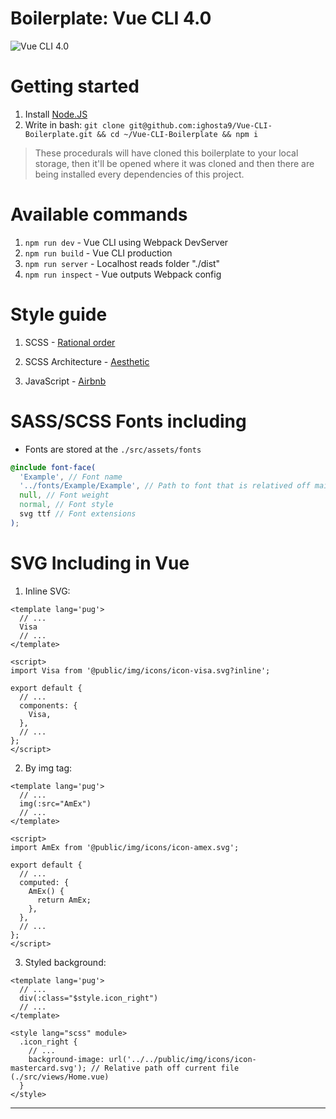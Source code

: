 # Boilerplate: Vue CLI 4.0
![Vue CLI 4.0](https://miro.medium.com/proxy/1*kz9D-JB0Lrk4RfhInh_3fg.png "Vue CLI 4.0")

# Getting started
1. Install [Node.JS](https://nodejs.org/en/)
2. Write in bash: `git clone git@github.com:ighosta9/Vue-CLI-Boilerplate.git && cd ~/Vue-CLI-Boilerplate && npm i`
> These procedurals will have cloned this boilerplate to your local storage, then it'll be opened where it was cloned and then there are being installed every dependencies of this project.

# Available commands
1. `npm run dev` - Vue CLI using Webpack DevServer
2. `npm run build` - Vue CLI production
3. `npm run server` - Localhost reads folder "./dist"
4. `npm run inspect` - Vue outputs Webpack config

# Style guide
1. SCSS - [Rational order](https://www.npmjs.com/package/stylelint-config-rational-order "Styleguide")

2. SCSS Architecture - [Aesthetic](https://scotch.io/tutorials/aesthetic-sass-1-architecture-and-style-organization)

3. JavaScript - [Airbnb](https://github.com/airbnb/javascript)

# SASS/SCSS Fonts including

* Fonts are stored at the `./src/assets/fonts`

```scss
@include font-face(
  'Example', // Font name
  '../fonts/Example/Example', // Path to font that is relatived off main.scss
  null, // Font weight
  normal, // Font style
  svg ttf // Font extensions
);
```

# SVG Including in Vue

1. Inline SVG:

```pug
<template lang='pug'>
  // ...
  Visa
  // ...
</template>

<script>
import Visa from '@public/img/icons/icon-visa.svg?inline';

export default {
  // ...
  components: {
    Visa,
  },
  // ...
};
</script>
```

2. By img tag:

```pug
<template lang='pug'>
  // ...
  img(:src="AmEx")
  // ...
</template>

<script>
import AmEx from '@public/img/icons/icon-amex.svg';

export default {
  // ...
  computed: {
    AmEx() {
      return AmEx;
    },
  },
  // ...
};
</script>
```

3. Styled background:

```pug
<template lang='pug'>
  // ...
  div(:class="$style.icon_right")
  // ...
</template>

<style lang="scss" module>
  .icon_right {
    // ...
    background-image: url('../../public/img/icons/icon-mastercard.svg'); // Relative path off current file (./src/views/Home.vue)
  }
</style>
```
---